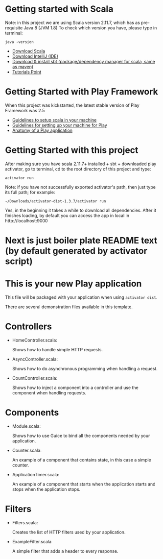 Getting started with Scala
==========================
Note: in this project we are using Scala version 2.11.7, which has as pre-requisite Java 8 (JVM 1.8)
To check which version you have, please type in terminal:
```
java -version
```

- [Download Scala](http://www.scala-lang.org/download/)
- [Download IntelliJ (IDE)](https://www.jetbrains.com/idea/)
- [Download & install sbt (package/dependency manager for scala, same as maven)](http://www.scala-sbt.org/0.13/docs/Setup.html)
- [Tutorials Point](https://www.tutorialspoint.com/scala/scala_environment_setup.htm)
  
Getting Started with Play Framework
===================================
When this project was kickstarted, the latest stable version of Play Framework was 2.5
- [Guidelines to setup scala in your machine]()
- [Guidelines for setting up your machine for Play](https://www.playframework.com/documentation/2.5.x/Installing)
- [Anatomy of a Play application](https://www.playframework.com/documentation/2.5.x/Anatomy)

Getting Started with this project
=================================
After making sure you have scala 2.11.7+ installed + sbt + downloaded play activator, go to terminal, cd to the root directory of this project and type:
```
activator run
```
Note: if you have not successfully exported activator's path, then just type its full path; for example:

```
~/Downloads/activator-dist-1.3.7/activator run
```

Yes, in the beginning it takes a while to download all dependencies. After it finishes loading, by default you can access the app in local in http://localhost:9000



# Next is just boiler plate README text (by default generated by activator script)

This is your new Play application
=================================

This file will be packaged with your application when using `activator dist`.

There are several demonstration files available in this template.

Controllers
===========

- HomeController.scala:

  Shows how to handle simple HTTP requests.

- AsyncController.scala:

  Shows how to do asynchronous programming when handling a request.

- CountController.scala:

  Shows how to inject a component into a controller and use the component when
  handling requests.

Components
==========

- Module.scala:

  Shows how to use Guice to bind all the components needed by your application.

- Counter.scala:

  An example of a component that contains state, in this case a simple counter.

- ApplicationTimer.scala:

  An example of a component that starts when the application starts and stops
  when the application stops.

Filters
=======

- Filters.scala:

  Creates the list of HTTP filters used by your application.

- ExampleFilter.scala

  A simple filter that adds a header to every response.
 
